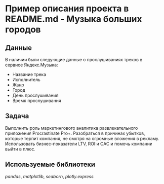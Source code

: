 # Пример описания проекта в README.md - Музыка больших городов


## Данные

В наличии были следующие данные о прослушиваниях треков в сервисе Яндекс.Музыка:
- Название трека
- Исполнитель
- Жанр
- Город
- День прослушивания
- Время прослушивания

## Задача

Выполнить роль маркетингового аналитика развлекательного приложения Procrastinate Pro+. Разобраться в причинах убытков, которые терпит компания, не смотря на огромные вложения в рекламу. Использовать бизнес-показатели LTV, ROI и CAC и помочь компании выйти в плюс.  

## Используемые библиотеки
*pandas*, *matplotlib*, *seaborn*, *plotly.express*
